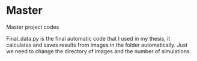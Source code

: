# Master
Master project codes

Final_data.py is the final automatic code that I used in my thesis, it calculates and saves results from images in the folder automatically. Just we need to change the directory of images and the number of simulations.
